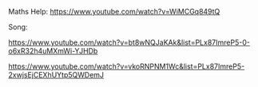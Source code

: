 Maths Help:
https://www.youtube.com/watch?v=WiMCGq849tQ

Song:



https://www.youtube.com/watch?v=bt8wNQJaKAk&list=PLx87ImreP5-0-o6xR32h4uMXmWi-YJHDb


https://www.youtube.com/watch?v=vkoRNPNM1Wc&list=PLx87ImreP5-2xwjsEjCEXhUYtp5QWDemJ

